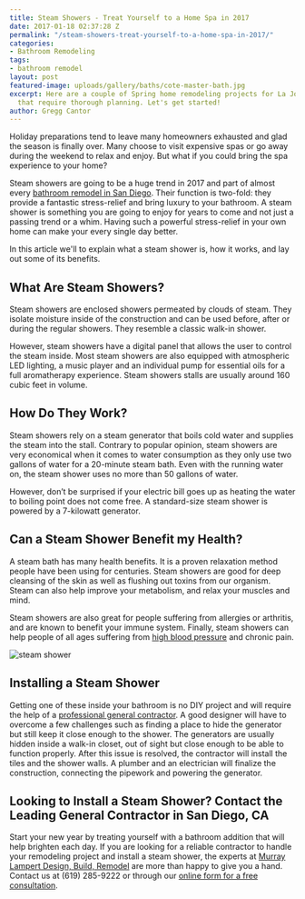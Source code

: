 ```yaml
---
title: Steam Showers - Treat Yourself to a Home Spa in 2017
date: 2017-01-18 02:37:28 Z
permalink: "/steam-showers-treat-yourself-to-a-home-spa-in-2017/"
categories:
- Bathroom Remodeling
tags:
- bathroom remodel
layout: post
featured-image: uploads/gallery/baths/cote-master-bath.jpg
excerpt: Here are a couple of Spring home remodeling projects for La Jolla residents
  that require thorough planning. Let's get started!
author: Gregg Cantor
---
```


Holiday preparations tend to leave many homeowners exhausted and glad the season is finally over. Many choose to visit expensive spas or go away during the weekend to relax and enjoy. But what if you could bring the spa experience to your home?

Steam showers are going to be a huge trend in 2017 and part of almost every [bathroom remodel in San Diego](/san-diego-bathroom-remodeling-services). Their function is two-fold: they provide a fantastic stress-relief and bring luxury to your bathroom. A steam shower is something you are going to enjoy for years to come and not just a passing trend or a whim. Having such a powerful stress-relief in your own home can make your every single day better.

In this article we'll to explain what a steam shower is, how it works, and lay out some of its benefits.

## What Are Steam Showers?

Steam showers are enclosed showers permeated by clouds of steam. They isolate moisture inside of the construction and can be used before, after or during the regular showers. They resemble a classic walk-in shower.

However, steam showers have a digital panel that allows the user to control the steam inside. Most steam showers are also equipped with atmospheric LED lighting, a music player and an individual pump for essential oils for a full aromatherapy experience. Steam showers stalls are usually around 160 cubic feet in volume.

## How Do They Work?

Steam showers rely on a steam generator that boils cold water and supplies the steam into the stall. Contrary to popular opinion, steam showers are very economical when it comes to water consumption as they only use two gallons of water for a 20-minute steam bath. Even with the running water on, the steam shower uses no more than 50 gallons of water.

However, don’t be surprised if your electric bill goes up as heating the water to boiling point does not come free. A standard-size steam shower is powered by a 7-kilowatt generator.

## Can a Steam Shower Benefit my Health?

A steam bath has many health benefits. It is a proven relaxation method people have been using for centuries. Steam showers are good for deep cleansing of the skin as well as flushing out toxins from our organism. Steam can also help improve your metabolism, and relax your muscles and mind.

Steam showers are also great for people suffering from allergies or arthritis, and are known to benefit your immune system. Finally, steam showers can help people of all ages suffering from [high blood pressure](http://www.webmd.com/hypertension-high-blood-pressure/) and chronic pain.

![steam shower](https://www.thisoldhouse.com/sites/default/files/styles/social_share/public/migrated/tout-images/steam-shower-x.jpg?itok=WZoxSAHt)

## Installing a Steam Shower

Getting one of these inside your bathroom is no DIY project and will require the help of a [professional general contractor](/find-the-best-general-contractor-san-diego). A good designer will have to overcome a few challenges such as finding a place to hide the generator but still keep it close enough to the shower. The generators are usually hidden inside a walk-in closet, out of sight but close enough to be able to function properly. After this issue is resolved, the contractor will install the tiles and the shower walls. A plumber and an electrician will finalize the construction, connecting the pipework and powering the generator.

## Looking to Install a Steam Shower? Contact the Leading General Contractor in San Diego, CA

Start your new year by treating yourself with a bathroom addition that will help brighten each day. If you are looking for a reliable contractor to handle your remodeling project and install a steam shower, the experts at [Murray Lampert Design, Build, Remodel](/) are more than happy to give you a hand. Contact us at (619) 285-9222 or through our [online form for a free consultation](/contact).
